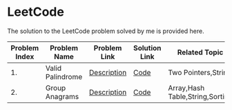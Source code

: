 # LeetCode
The solution to the LeetCode problem solved by me is provided here.

| Problem Index | Problem Name | Problem Link | Solution Link | Related Topic | Difficulty | Status |
| ---- | ---- | ---- | ---- | ---- | ---- | ---- |
| 1. | Valid Palindrome |  [Description](https://leetcode.com/problems/valid-palindrome/)  | [Code](Valid%20Palindrome.cpp) | Two Pointers,String | Easy | ✔ |
| 2. | Group Anagrams |  [Description](https://leetcode.com/problems/group-anagrams/)  | [Code](Group%20Anagrams.cpp) | Array,Hash Table,String,Sorting | Easy | ✔ |
